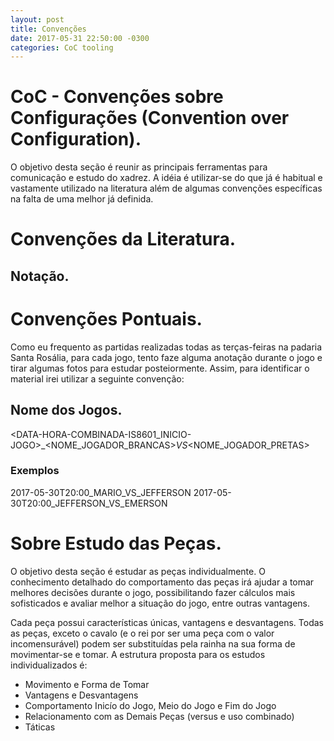 ```yaml
---
layout: post
title: Convenções
date: 2017-05-31 22:50:00 -0300
categories: CoC tooling
---
```


# CoC - Convenções sobre Configurações (Convention over Configuration).

O objetivo desta seção é reunir as principais ferramentas para comunicação e estudo do xadrez. A idéia é utilizar-se do que já é habitual e vastamente utilizado na literatura além de algumas convenções específicas na falta de uma melhor já definida.

# Convenções da Literatura.

## Notação.

# Convenções Pontuais.

Como eu frequento as partidas realizadas todas as terças-feiras na padaria Santa Rosália, para cada jogo, tento faze alguma anotação durante o jogo e tirar algumas fotos para estudar posteiormente. Assim, para identificar o material irei utilizar a seguinte convenção:

## Nome dos Jogos.

<DATA-HORA-COMBINADA-IS8601_INICIO-JOGO>_<NOME_JOGADOR_BRANCAS>_VS_<NOME_JOGADOR_PRETAS>

### Exemplos

2017-05-30T20:00_MARIO_VS_JEFFERSON
2017-05-30T20:00_JEFFERSON_VS_EMERSON

# Sobre Estudo das Peças.

O objetivo desta seção é estudar as peças individualmente. O conhecimento detalhado do comportamento das peças irá ajudar a tomar melhores decisões durante o jogo, possibilitando fazer cálculos mais sofisticados e avaliar melhor a situação do jogo, entre outras vantagens.

Cada peça possui características únicas, vantagens e desvantagens. Todas as peças, exceto o cavalo (e o rei por ser uma peça com o valor incomensurável) podem ser substituídas pela rainha na sua forma de movimentar-se e tomar. A estrutura proposta para os estudos individualizados é:

* Movimento e Forma de Tomar
* Vantagens e Desvantagens
* Comportamento Inicío do Jogo, Meio do Jogo e Fim do Jogo
* Relacionamento com as Demais Peças (versus e uso combinado)
* Táticas
